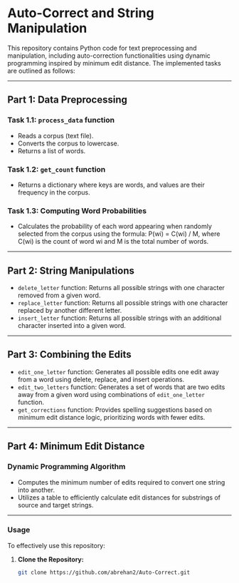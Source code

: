 # Auto-Correct and String Manipulation

This repository contains Python code for text preprocessing and manipulation, including auto-correction functionalities using dynamic programming inspired by minimum edit distance. The implemented tasks are outlined as follows:

---

## Part 1: Data Preprocessing

### Task 1.1: `process_data` function
- Reads a corpus (text file).
- Converts the corpus to lowercase.
- Returns a list of words.

### Task 1.2: `get_count` function
- Returns a dictionary where keys are words, and values are their frequency in the corpus.

### Task 1.3: Computing Word Probabilities
- Calculates the probability of each word appearing when randomly selected from the corpus using the formula: P(wi) = C(wi) / M, where C(wi) is the count of word wi and M is the total number of words.

---

## Part 2: String Manipulations

- `delete_letter` function: Returns all possible strings with one character removed from a given word.
- `replace_letter` function: Returns all possible strings with one character replaced by another different letter.
- `insert_letter` function: Returns all possible strings with an additional character inserted into a given word.

---

## Part 3: Combining the Edits

- `edit_one_letter` function: Generates all possible edits one edit away from a word using delete, replace, and insert operations.
- `edit_two_letters` function: Generates a set of words that are two edits away from a given word using combinations of `edit_one_letter` function.
- `get_corrections` function: Provides spelling suggestions based on minimum edit distance logic, prioritizing words with fewer edits.

---

## Part 4: Minimum Edit Distance

### Dynamic Programming Algorithm
- Computes the minimum number of edits required to convert one string into another.
- Utilizes a table to efficiently calculate edit distances for substrings of source and target strings.

---

### Usage

To effectively use this repository:

1. **Clone the Repository:**
   ```bash
   git clone https://github.com/abrehan2/Auto-Correct.git
